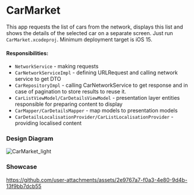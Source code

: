# CarMarket

This app requests the list of cars from the network, displays this list and shows the details of the selected car on a separate screen.
Just run `CarMarket.xcodeproj`. Minimum deployment target is iOS 15.

#### Responsibilities:
- `NetworkService` - making requests
- `CarNetworkServiceImpl` - defining URLRequest and calling network service to get DTO
- `CarRepositoryImpl` - calling CarNetworkService to get response and in case of pagination to store results to reuse it.
- `CarListViewModel/CarDetailsViewModel` - presentation layer entities responsible for preparing content to display
- `CarMapper/CarDetailsMapper` - map models to presentation models
- `CarDetailsLocalisationProvider/CarListLocalisationProvider` - providing localised content


### Design Diagram
![CarMarket_light](https://github.com/user-attachments/assets/16a57136-0edd-4048-a00a-f4973b0f8b08)

### Showcase
https://github.com/user-attachments/assets/2e9767a7-f0a3-4e80-9d4b-13f9bb7dcb55
